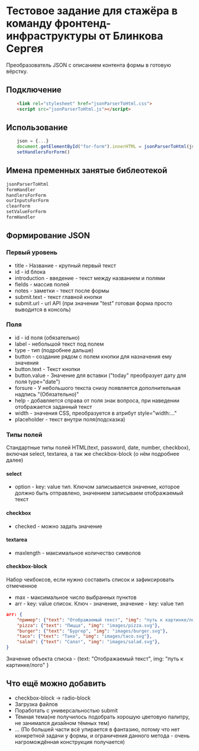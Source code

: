 # Тестовое задание для стажёра в команду фронтенд-инфраструктуры от Блинкова Сергея
Преобразователь JSON с описанием контента формы в готовую вёрстку.

## Подключение
```html
    <link rel="stylesheet" href="jsonParserToHtml.css">
    <script src="jsonParserToHtml.js"></script>
```

## Использование
```js script
    json = {...}
    document.getElementById("for-form").innerHTML = jsonParserToHtml(json) //jsonParserToHtml(json, theme="")
    setHandlersForForm()
```
## Имена пременных занятые библеотекой
```js script
jsonParserToHtml
formHandler
handlersForForm
ourInputsForForm
clearForm
setValueForForm
formHandler
```

## Формирование JSON
### Первый уровень
* title - Название - крупный первый текст
* id - id блока
* introduction - введение - текст между названием и полями
* fields - массив полей
* notes - заметки - текст после формы
* submit.text - текст главной кнопки
* submit.url - url API (при значении "test" готовая форма просто выводится в консоль)

### Поля
* id - id поля (обязательно)
* label - небольшой текст под полем
* type - тип (подробнее дальше)
* button - создание рядом с полем кнопки для назначения ему значения
* button.text - Текст кнопки
* button.value - Значение для вставки ("today" преобразует дату для поля type="date")
* forsure - У небольшого текста снизу появляется дополнительная надпись "(Обязательно)"
* help - добавляется справа от поля знак вопроса, при наведении отображается заданный текст
* width - значения CSS, преобразуется в атрибут style="width:..."
* placeholder - текст внутри поля(подсказка)

### Типы полей
Стандартные типы полей HTML(text, password, date, number, checkbox), включая select, textarea, а так же checkbox-block (о нём подробнее далее)

#### select
* option - key: value тип. Ключом записывается значение, которое должно быть отправлено, значением записываем отображаемый текст

#### checkbox
* checked - можно задать значение

#### textarea
* maxlength - максимальное количество символов

#### checkbox-block
Набор чекбоксов, если нужно составить список и зафиксировать отмеченное 
* max - максимальное число выбранных пунктов
* arr - key: value список. Ключ - значение, значение - key: value тип
```json
arr: {
    "пример": {"text": "Отображаемый текст", "img": "путь к картинке/лого" },
    "pizza": {"text": "Пицца", "img": "images/pizza.svg"},
    "burger": {"text": "Бургер", "img": "images/burger.svg"},
    "taco": {"text": "Тако", "img": "images/taco.svg"},
    "salad": {"text": "Салат", "img": "images/salad.svg"},  
}
```
Значение объекта списка - {text: "Отображаемый текст", img: "путь к картинке/лого" }

## Что ещё можно добавить
* checkbox-block -> radio-block
* Загрузка файлов
* Поработать с универсальностью submit
* Тёмная тема(не получилось подобрать хорошую цветовую палитру, не занимался дизайном тёмных тем)
* ...
(По большей части всё упирается в фантазию, потому что нет конкретной задачи у формы, и ограничения данного метода - очень нагромождённая конструкция получается)

